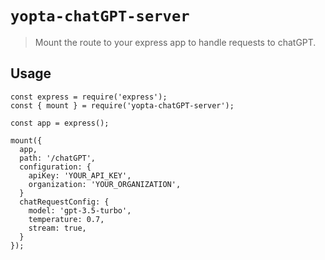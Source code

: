 # `yopta-chatGPT-server`

> Mount the route to your express app to handle requests to chatGPT.

## Usage

```
const express = require('express');
const { mount } = require('yopta-chatGPT-server');

const app = express();

mount({
  app,
  path: '/chatGPT',
  configuration: {
    apiKey: 'YOUR_API_KEY',
    organization: 'YOUR_ORGANIZATION',
  }
  chatRequestConfig: {
    model: 'gpt-3.5-turbo',
    temperature: 0.7,
    stream: true,
  }
});
```
